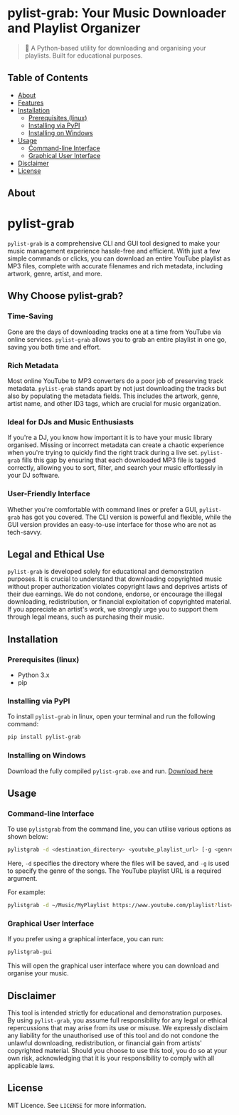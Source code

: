 # pylist-grab: Your Music Downloader and Playlist Organizer

> 🎵 A Python-based utility for downloading and organising your playlists. Built for educational purposes.

## Table of Contents

- [About](#about)
- [Features](#features)
- [Installation](#installation)
  - [Prerequisites (linux)](#prerequisites)
  - [Installing via PyPI](#installing-via-pypi)
  - [Installing on Windows](#installing-on-windows)
- [Usage](#usage)
  - [Command-line Interface](#command-line-interface)
  - [Graphical User Interface](#graphical-user-interface)
- [Disclaimer](#disclaimer)
- [License](#license)

## About

# pylist-grab

`pylist-grab` is a comprehensive CLI and GUI tool designed to make your music management experience hassle-free and efficient. With just a few simple commands or clicks, you can download an entire YouTube playlist as MP3 files, complete with accurate filenames and rich metadata, including artwork, genre, artist, and more.

## Why Choose pylist-grab?

### Time-Saving
Gone are the days of downloading tracks one at a time from YouTube via online services. `pylist-grab` allows you to grab an entire playlist in one go, saving you both time and effort.

### Rich Metadata
Most online YouTube to MP3 converters do a poor job of preserving track metadata. `pylist-grab` stands apart by not just downloading the tracks but also by populating the metadata fields. This includes the artwork, genre, artist name, and other ID3 tags, which are crucial for music organization.

### Ideal for DJs and Music Enthusiasts
If you're a DJ, you know how important it is to have your music library organised. Missing or incorrect metadata can create a chaotic experience when you're trying to quickly find the right track during a live set. `pylist-grab` fills this gap by ensuring that each downloaded MP3 file is tagged correctly, allowing you to sort, filter, and search your music effortlessly in your DJ software.

### User-Friendly Interface
Whether you're comfortable with command lines or prefer a GUI, `pylist-grab` has got you covered. The CLI version is powerful and flexible, while the GUI version provides an easy-to-use interface for those who are not as tech-savvy.

## Legal and Ethical Use
`pylist-grab` is developed solely for educational and demonstration purposes. It is crucial to understand that downloading copyrighted music without proper authorization violates copyright laws and deprives artists of their due earnings. We do not condone, endorse, or encourage the illegal downloading, redistribution, or financial exploitation of copyrighted material. If you appreciate an artist's work, we strongly urge you to support them through legal means, such as purchasing their music.

## Installation

### Prerequisites (linux)

- Python 3.x
- pip

### Installing via PyPI

To install `pylist-grab` in linux, open your terminal and run the following command:

```bash
pip install pylist-grab
```
### Installing on Windows

Download the fully compiled `pylist-grab.exe` and run. 
[Download here](https://github.com/lewis-morris/pylist-grab/releases/download/v0.0.3/pylist-grab.exe)


## Usage

### Command-line Interface

To use `pylistgrab` from the command line, you can utilise various options as shown below:

```bash
pylistgrab -d <destination_directory> <youtube_playlist_url> [-g <genre>]
```

Here, `-d` specifies the directory where the files will be saved, and `-g` is used to specify the genre of the songs. The YouTube playlist URL is a required argument.

For example:

```bash
pylistgrab -d ~/Music/MyPlaylist https://www.youtube.com/playlist?list=PLxxxxxx -g "Pop"
```

### Graphical User Interface

If you prefer using a graphical interface, you can run:

```bash
pylistgrab-gui
```

This will open the graphical user interface where you can download and organise your music.

## Disclaimer

This tool is intended strictly for educational and demonstration purposes. By using `pylist-grab`, you assume full responsibility for any legal or ethical repercussions that may arise from its use or misuse. We expressly disclaim any liability for the unauthorised use of this tool and do not condone the unlawful downloading, redistribution, or financial gain from artists' copyrighted material. Should you choose to use this tool, you do so at your own risk, acknowledging that it is your responsibility to comply with all applicable laws.
## License

MIT Licence. See `LICENSE` for more information.
